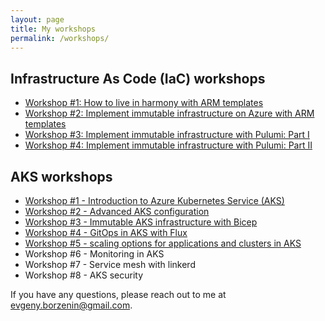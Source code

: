 ```yaml
---
layout: page
title: My workshops
permalink: /workshops/
---
```


## Infrastructure As Code (IaC) workshops

* [Workshop #1: How to live in harmony with ARM templates](https://borzenin.com/iac-ws1-labs/)
* [Workshop #2: Implement immutable infrastructure on Azure with ARM templates](https://borzenin.com/iac-ws2-labs/)
* [Workshop #3: Implement immutable infrastructure with Pulumi: Part I](https://borzenin.com/iac-ws3-labs/)
* [Workshop #4: Implement immutable infrastructure with Pulumi: Part II](https://borzenin.com/iac-ws4-labs/)

## AKS workshops

* [Workshop #1 - Introduction to Azure Kubernetes Service (AKS)](https://borzenin.com/azure-kubernetes-service-aks-workshop-1-labs/)
* [Workshop #2 - Advanced AKS configuration](https://borzenin.com/azure-kubernetes-service-aks-workshop-2-labs/)
* [Workshop #3 - Immutable AKS infrastructure with Bicep](https://borzenin.com/azure-kubernetes-service-aks-workshop-3-labs/)
* [Workshop #4 - GitOps in AKS with Flux](https://borzenin.com/azure-kubernetes-service-aks-workshop-4-labs/)
* [Workshop #5 - scaling options for applications and clusters in AKS](https://borzenin.com/azure-kubernetes-service-aks-workshop-5-labs/)
* Workshop #6 - Monitoring in AKS
* Workshop #7 - Service mesh with linkerd
* Workshop #8 - AKS security

If you have any questions, please reach out to me at evgeny.borzenin@gmail.com.
